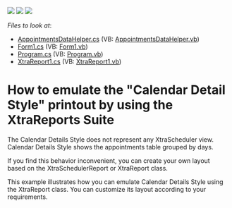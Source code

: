 <!-- default badges list -->
![](https://img.shields.io/endpoint?url=https://codecentral.devexpress.com/api/v1/VersionRange/128634762/12.1.7%2B)
[![](https://img.shields.io/badge/Open_in_DevExpress_Support_Center-FF7200?style=flat-square&logo=DevExpress&logoColor=white)](https://supportcenter.devexpress.com/ticket/details/E20057)
[![](https://img.shields.io/badge/📖_How_to_use_DevExpress_Examples-e9f6fc?style=flat-square)](https://docs.devexpress.com/GeneralInformation/403183)
<!-- default badges end -->
<!-- default file list -->
*Files to look at*:

* [AppointmentsDataHelper.cs](./CS/B186127/AppointmentsDataHelper.cs) (VB: [AppointmentsDataHelper.vb](./VB/B186127/AppointmentsDataHelper.vb))
* [Form1.cs](./CS/B186127/Form1.cs) (VB: [Form1.vb](./VB/B186127/Form1.vb))
* [Program.cs](./CS/B186127/Program.cs) (VB: [Program.vb](./VB/B186127/Program.vb))
* [XtraReport1.cs](./CS/B186127/XtraReport1.cs) (VB: [XtraReport1.vb](./VB/B186127/XtraReport1.vb))
<!-- default file list end -->
# How to emulate the "Calendar Detail Style" printout by using the XtraReports Suite


<p>The Calendar Details Style does not represent any XtraScheduler view. Calendar Details Style shows the appointments table grouped by days.</p><p>If you find this behavior inconvenient, you can create your own layout based on the XtraSchedulerReport or XtraReport class.</p><p>This example illustrates  how you can emulate Calendar Details Style using the XtraReport class. You can customize its layout according to your requirements.</p>

<br/>


